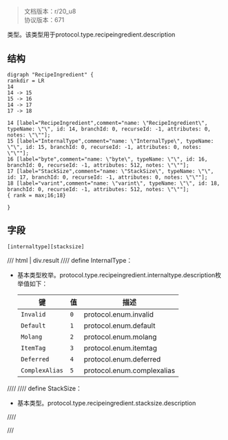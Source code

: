 # <!-- md:samp RecipeIngredient -->

> 文档版本：r/20_u8<br/>协议版本：671

<!-- md:samp RecipeIngredient -->类型。该类型用于protocol.type.recipeingredient.description

## 结构

```viz
digraph "RecipeIngredient" {
rankdir = LR
14
14 -> 15
15 -> 16
14 -> 17
17 -> 18

14 [label="RecipeIngredient",comment="name: \"RecipeIngredient\", typeName: \"\", id: 14, branchId: 0, recurseId: -1, attributes: 0, notes: \"\""];
15 [label="InternalType",comment="name: \"InternalType\", typeName: \"\", id: 15, branchId: 0, recurseId: -1, attributes: 0, notes: \"\""];
16 [label="byte",comment="name: \"byte\", typeName: \"\", id: 16, branchId: 0, recurseId: -1, attributes: 512, notes: \"\""];
17 [label="StackSize",comment="name: \"StackSize\", typeName: \"\", id: 17, branchId: 0, recurseId: -1, attributes: 0, notes: \"\""];
18 [label="varint",comment="name: \"varint\", typeName: \"\", id: 18, branchId: 0, recurseId: -1, attributes: 512, notes: \"\""];
{ rank = max;16;18}

}

```

## 字段

```title='RecipeIngredient'
[internaltype][stacksize]
```

/// html | div.result
//// define
InternalType：<!-- md:samp byte -->

- 基本类型枚举。protocol.type.recipeingredient.internaltype.description枚举值如下：

  |键|值|描述|
  |---|---|---|
  |`Invalid`|`0`|protocol.enum.invalid|
  |`Default`|`1`|protocol.enum.default|
  |`Molang`|`2`|protocol.enum.molang|
  |`ItemTag`|`3`|protocol.enum.itemtag|
  |`Deferred`|`4`|protocol.enum.deferred|
  |`ComplexAlias`|`5`|protocol.enum.complexalias|



////
//// define
StackSize：<!-- md:samp varint -->

- 基本类型。protocol.type.recipeingredient.stacksize.description


////

///

